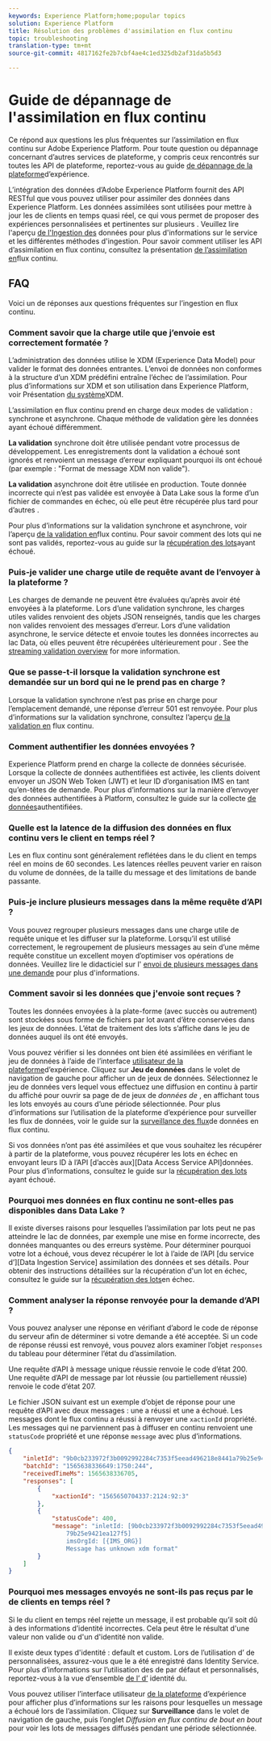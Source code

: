 ```yaml
---
keywords: Experience Platform;home;popular topics
solution: Experience Platform
title: Résolution des problèmes d'assimilation en flux continu
topic: troubleshooting
translation-type: tm+mt
source-git-commit: 4817162fe2b7cbf4ae4c1ed325db2af31da5b5d3

---
```



# Guide de dépannage de l&#39;assimilation en flux continu

Ce répond aux questions les plus fréquentes sur l’assimilation en flux continu sur Adobe Experience Platform. Pour toute question ou dépannage concernant d’autres services de plateforme, y compris ceux rencontrés sur toutes les API de plateforme, reportez-vous au guide [de dépannage de la plateforme](../../landing/troubleshooting.md)d’expérience.

L’intégration des données d’Adobe Experience Platform fournit des API RESTful que vous pouvez utiliser pour assimiler des données dans Experience Platform. Les données assimilées sont utilisées pour mettre à jour les  de clients en temps quasi réel, ce qui vous permet de proposer des expériences personnalisées et pertinentes sur plusieurs . Veuillez lire l&#39;aperçu [de l&#39;Ingestion des](../home.md) données pour plus d&#39;informations sur le service et les différentes méthodes d&#39;ingestion. Pour savoir comment utiliser les API d’assimilation en flux continu, consultez la présentation [de l’assimilation en](../streaming-ingestion/overview.md)flux continu.

## FAQ

Voici un  de réponses aux questions fréquentes sur l’ingestion en flux continu.

### Comment savoir que la charge utile que j’envoie est correctement formatée ?

L’administration des données utilise le XDM (Experience Data Model) pour valider le format des données entrantes. L’envoi de données non conformes à la structure d’un XDM prédéfini entraîne l’échec de l’assimilation. Pour plus d’informations sur XDM et son utilisation dans Experience Platform, voir Présentation [du système](../../xdm/home.md)XDM.

L’assimilation en flux continu prend en charge deux modes de validation : synchrone et asynchrone. Chaque méthode de validation gère les données ayant échoué différemment.

**La validation** synchrone doit être utilisée pendant votre processus de développement. Les enregistrements dont la validation a échoué sont ignorés et renvoient un message d’erreur expliquant pourquoi ils ont échoué (par exemple : &quot;Format de message XDM non valide&quot;).

**La validation** asynchrone doit être utilisée en production. Toute donnée incorrecte qui n’est pas validée est envoyée à Data Lake sous la forme d’un fichier de commandes en échec, où elle peut être récupérée plus tard pour d’autres  .

Pour plus d’informations sur la validation synchrone et asynchrone, voir l’aperçu [de la validation en](../quality/streaming-validation.md)flux continu. Pour savoir comment des lots qui ne sont pas validés, reportez-vous au guide sur la [récupération des lots](../quality/retrieve-failed-batches.md)ayant échoué.

### Puis-je valider une charge utile de requête avant de l’envoyer à la plateforme ?

Les charges de demande ne peuvent être évaluées qu’après avoir été envoyées à la plateforme. Lors d’une validation synchrone, les charges utiles valides renvoient des objets JSON renseignés, tandis que les charges non valides renvoient des messages d’erreur. Lors d’une validation asynchrone, le service détecte et envoie toutes les données incorrectes au lac Data, où elles peuvent être récupérées ultérieurement pour  . See the [streaming validation overview](../quality/streaming-validation.md) for more information.

### Que se passe-t-il lorsque la validation synchrone est demandée sur un bord qui ne le prend pas en charge ?

Lorsque la validation synchrone n’est pas prise en charge pour l’emplacement demandé, une réponse d’erreur 501 est renvoyée. Pour plus d’informations sur la validation synchrone, consultez l’aperçu [de la validation en](../quality/streaming-validation.md) flux continu.

### Comment authentifier les données envoyées ?

Experience Platform prend en charge la collecte de données sécurisée. Lorsque la collecte de données authentifiées est activée, les clients doivent envoyer un JSON Web Token (JWT) et leur ID d’organisation IMS en tant qu’en-têtes de demande. Pour plus d’informations sur la manière d’envoyer des données authentifiées à Platform, consultez le guide sur la collecte [de données](../tutorials/create-authenticated-streaming-connection.md)authentifiées.

### Quelle est la latence de la diffusion des données en flux continu vers le client en temps réel ?

Les  en flux continu sont généralement reflétées dans le du client en temps réel en moins de 60 secondes. Les latences réelles peuvent varier en raison du volume de données, de la taille du message et des limitations de bande passante.

### Puis-je inclure plusieurs messages dans la même requête d’API ?

Vous pouvez regrouper plusieurs messages dans une charge utile de requête unique et les diffuser sur la plateforme. Lorsqu’il est utilisé correctement, le regroupement de plusieurs messages au sein d’une même requête constitue un excellent moyen d’optimiser vos opérations de données. Veuillez lire le didacticiel sur l&#39; [envoi de plusieurs messages dans une demande](../tutorials/streaming-multiple-messages.md) pour plus d&#39;informations.

### Comment savoir si les données que j&#39;envoie sont reçues ?

Toutes les données envoyées à la plate-forme (avec succès ou autrement) sont stockées sous forme de fichiers par lot avant d’être conservées dans les jeux de données. L’état de traitement des lots s’affiche dans le jeu de données auquel ils ont été envoyés.

Vous pouvez vérifier si les données ont bien été assimilées en vérifiant le jeu de données   à l’aide de l’interface [utilisateur de la plateforme](https://platform.adobe.com)d’expérience. Cliquez sur **Jeu de données** dans le volet de navigation de gauche pour afficher un de jeux de données. Sélectionnez le jeu de données vers lequel vous effectuez une diffusion en continu à partir du  affiché pour ouvrir sa page de  de jeux de *données  de* , en affichant tous les lots envoyés au cours d’une période sélectionnée. Pour plus d’informations sur l’utilisation de la plateforme d’expérience pour surveiller les flux de données, voir le guide sur la [surveillance des flux](../quality/monitor-data-flows.md)de données en flux continu.

Si vos données n’ont pas été assimilées et que vous souhaitez les récupérer à partir de la plateforme, vous pouvez récupérer les lots en échec en envoyant leurs ID à l’API [d’accès aux][Data Access Service API]données. Pour plus d’informations, consultez le guide sur la [récupération des lots](../quality/retrieve-failed-batches.md) ayant échoué.

### Pourquoi mes données en flux continu ne sont-elles pas disponibles dans Data Lake ?

Il existe diverses raisons pour lesquelles l’assimilation par lots peut ne pas atteindre le lac de données, par exemple une mise en forme incorrecte, des données manquantes ou des erreurs système. Pour déterminer pourquoi votre lot a échoué, vous devez récupérer le lot à l’aide de l’API [du service d’][Data Ingestion Service] assimilation des données et  ses détails. Pour obtenir des instructions détaillées sur la récupération d&#39;un lot en échec, consultez le guide sur la [récupération des lots](../quality/retrieve-failed-batches.md)en échec.

### Comment analyser la réponse renvoyée pour la demande d’API ?

Vous pouvez analyser une réponse en vérifiant d’abord le code de réponse du serveur afin de déterminer si votre demande a été acceptée. Si un code de réponse réussi est renvoyé, vous pouvez alors examiner l’objet `responses` du tableau pour déterminer l’état du d’assimilation.

Une requête d’API à message unique réussie renvoie le code d’état 200. Une requête d’API de message par lot réussie (ou partiellement réussie) renvoie le code d’état 207.

Le fichier JSON suivant est un exemple d’objet de réponse pour une requête d’API avec deux messages : une a réussi et une a échoué. Les messages dont le flux continu a réussi à renvoyer une `xactionId` propriété. Les messages qui ne parviennent pas à diffuser en continu renvoient une `statusCode` propriété et une réponse `message` avec plus d’informations.

```JSON
{
    "inletId": "9b0cb233972f3b0092992284c7353f5eead496218e8441a79b25e9421ea127f5",
    "batchId": "1565638336649:1750:244",
    "receivedTimeMs": 1565638336705,
    "responses": [
        {
            "xactionId": "1565650704337:2124:92:3"
        },
        {
            "statusCode": 400,
            "message": "inletId: [9b0cb233972f3b0092992284c7353f5eead496218e8441a
                79b25e9421ea127f5] 
                imsOrgId: [{IMS_ORG}] 
                Message has unknown xdm format"
        }
    ]
}
```

### Pourquoi mes messages envoyés ne sont-ils pas reçus par le de clients en temps réel ?

Si le du client en temps réel rejette un message, il est probable qu’il soit dû à des informations d’identité incorrectes. Cela peut être le résultat d&#39;une valeur non valide ou d&#39;un   d&#39;identité non valide.

Il existe deux types d&#39;identité   : default et custom. Lors de l’utilisation d’ de  personnalisées, assurez-vous que le  a été enregistré dans Identity Service. Pour plus d’informations sur l’utilisation des de  par défaut et personnalisés, reportez-vous à la vue d’ensemble [de l’ d’](../../identity-service/namespaces.md) identité  du.

Vous pouvez utiliser l’interface utilisateur [de la plateforme](https://platform.adobe.com) d’expérience pour afficher plus d’informations sur les raisons pour lesquelles un message a échoué lors de l’assimilation. Cliquez sur **Surveillance** dans le volet de navigation de gauche, puis  l’onglet _Diffusion en flux continu de bout en bout_ pour voir les lots de messages diffusés pendant une période sélectionnée.
